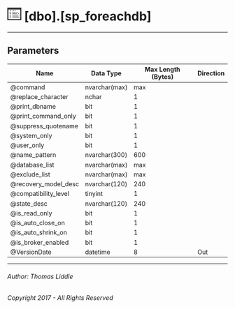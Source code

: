 #### 

# ![Stored Procedures](../../Images/StoredProcedure32.png) [dbo].[sp_foreachdb]

---

## <a name="#parameters"></a>Parameters

| Name | Data Type | Max Length (Bytes) | Direction |
|---|---|---|---|
| @command | nvarchar(max) | max |  |
| @replace_character | nchar | 1 |  |
| @print_dbname | bit | 1 |  |
| @print_command_only | bit | 1 |  |
| @suppress_quotename | bit | 1 |  |
| @system_only | bit | 1 |  |
| @user_only | bit | 1 |  |
| @name_pattern | nvarchar(300) | 600 |  |
| @database_list | nvarchar(max) | max |  |
| @exclude_list | nvarchar(max) | max |  |
| @recovery_model_desc | nvarchar(120) | 240 |  |
| @compatibility_level | tinyint | 1 |  |
| @state_desc | nvarchar(120) | 240 |  |
| @is_read_only | bit | 1 |  |
| @is_auto_close_on | bit | 1 |  |
| @is_auto_shrink_on | bit | 1 |  |
| @is_broker_enabled | bit | 1 |  |
| @VersionDate | datetime | 8 | Out |


---

###### Author:  Thomas Liddle

###### Copyright 2017 - All Rights Reserved

